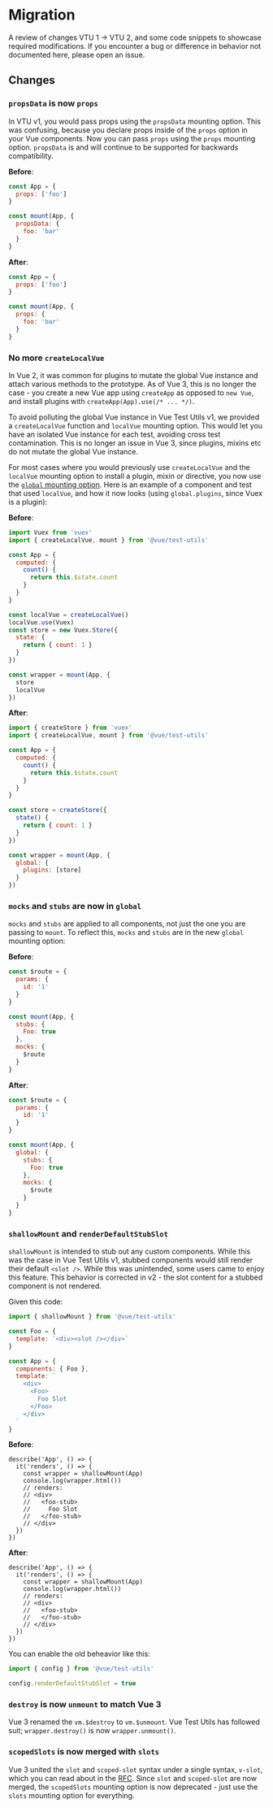 # Migration

A review of changes VTU 1 -> VTU 2, and some code snippets to showcase required modifications. If you encounter a bug or difference in behavior not documented here, please open an issue.

## Changes

### `propsData` is now `props`

In VTU v1, you would pass props using the `propsData` mounting option. This was confusing, because you declare props inside of the `props` option in your Vue components. Now you can pass `props` using the `props` mounting option. `propsData` is and will continue to be supported for backwards compatibility.

**Before**:

```js
const App = { 
  props: ['foo']
}

const mount(App, {
  propsData: {
    foo: 'bar'
  }
}
```

**After**:

```js
const App = { 
  props: ['foo']
}

const mount(App, {
  props: {
    foo: 'bar'
  }
}
```

### No more `createLocalVue`

In Vue 2, it was common for plugins to mutate the global Vue instance and attach various methods to the prototype. As of Vue 3, this is no longer the case - you create a new Vue app using `createApp` as opposed to `new Vue`, and install plugins with `createApp(App).use(/* ... */)`.

To avoid polluting the global Vue instance in Vue Test Utils v1, we provided a `createLocalVue` function and `localVue` mounting option. This would let you have an isolated Vue instance for each test, avoiding cross test contamination. This is no longer an issue in Vue 3, since plugins, mixins etc do not mutate the global Vue instance.

For most cases where you would previously use `createLocalVue` and the `localVue` mounting option to install a plugin, mixin or directive, you now use the [`global` mounting option](/v2/api/#global-components). Here is an example of a component and test that used `localVue`, and how it now looks (using `global.plugins`, since Vuex is a plugin):

**Before**:

```js
import Vuex from 'vuex'
import { createLocalVue, mount } from '@vue/test-utils'

const App = {
  computed: {
    count() {
      return this.$state.count
    } 
  }
}

const localVue = createLocalVue()
localVue.use(Vuex)
const store = new Vuex.Store({
  state: {
    return { count: 1 }
  }
})

const wrapper = mount(App, {
  store
  localVue
})
```

**After**:

```js
import { createStore } from 'vuex'
import { createLocalVue, mount } from '@vue/test-utils'

const App = {
  computed: {
    count() {
      return this.$state.count
    } 
  }
}

const store = createStore({
  state() {
    return { count: 1 }
  }
})

const wrapper = mount(App, {
  global: {
    plugins: [store]
  }
})
```

### `mocks` and `stubs` are now in `global`

`mocks` and `stubs` are applied to all components, not just the one you are passing to `mount`. To reflect this, `mocks` and `stubs` are in the new `global` mounting option:

**Before**:

```js
const $route = {
  params: {
    id: '1'
  }
}

const mount(App, {
  stubs: {
    Foo: true
  },
  mocks: {
    $route
  }
}
```

**After**:

```js
const $route = {
  params: {
    id: '1'
  }
}

const mount(App, {
  global: {
    stubs: {
      Foo: true
    },
    mocks: {
      $route
    }
  }
}
```

### `shallowMount` and `renderDefaultStubSlot`

`shallowMount` is intended to stub out any custom components. While this was the case in Vue Test Utils v1, stubbed components would still render their default `<slot />`. While this was unintended, some users came to enjoy this feature. This behavior is corrected in v2 - the slot content for a stubbed component is not rendered.

Given this code:

```js
import { shallowMount } from '@vue/test-utils'

const Foo = {
  template: `<div><slot /></div>`
}

const App = {
  components: { Foo },
  template: `
    <div>
      <Foo> 
        Foo Slot
      </Foo>
    </div>
  `
}
```

**Before**:

```
describe('App', () => {
  it('renders', () => {
    const wrapper = shallowMount(App)
    console.log(wrapper.html()) 
    // renders:
    // <div>
    //   <foo-stub>
    //     Foo Slot
    //   </foo-stub>
    // </div>
  })
})
```

**After**:

```
describe('App', () => {
  it('renders', () => {
    const wrapper = shallowMount(App)
    console.log(wrapper.html()) 
    // renders:
    // <div>
    //   <foo-stub>
    //   </foo-stub>
    // </div>
  })
})
```

You can enable the old beheavior like this:

```js
import { config } from '@vue/test-utils'

config.renderDefaultStubSlot = true
```

### `destroy` is now `unmount` to match Vue 3 

Vue 3 renamed the `vm.$destroy` to `vm.$unmount`. Vue Test Utils has followed suit; `wrapper.destroy()` is now `wrapper.unmount()`.

### `scopedSlots` is now merged with `slots` 

Vue 3 united the `slot` and `scoped-slot` syntax under a single syntax, `v-slot`, which you can read about in the [RFC](https://v3.vuejs.org/guide/migration/slots-unification.html#overview). Since `slot` and `scoped-slot` are now merged, the `scopedSlots` mounting option is now deprecated - just use the `slots` mounting option for everything.
